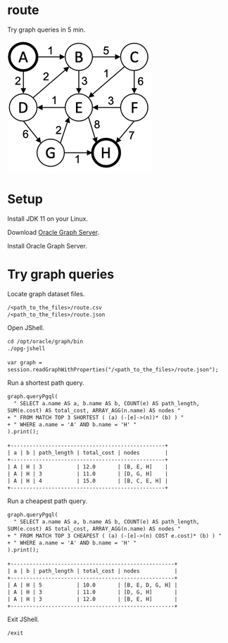 # route

Try graph queries in 5 min.

![](./graph.png)

# Setup

Install JDK 11 on your Linux.

Download [Oracle Graph Server](https://www.oracle.com/database/technologies/spatialandgraph/property-graph-features/graph-server-and-client/graph-server-and-client-downloads.html).

Install Oracle Graph Server.

# Try graph queries

Locate graph dataset files.

    /<path_to_the_files>/route.csv
    /<path_to_the_files>/route.json

Open JShell.

    cd /opt/oracle/graph/bin
    ./opg-jshell

    var graph = session.readGraphWithProperties("/<path_to_the_files>/route.json");

Run a shortest path query.

    graph.queryPgql(
      " SELECT a.name AS a, b.name AS b, COUNT(e) AS path_length, SUM(e.cost) AS total_cost, ARRAY_AGG(n.name) AS nodes "
    + " FROM MATCH TOP 3 SHORTEST ( (a) (-[e]->(n))* (b) ) "
    + " WHERE a.name = 'A' AND b.name = 'H' "
    ).print();

    +-------------------------------------------------+
    | a | b | path_length | total_cost | nodes        |
    +-------------------------------------------------+
    | A | H | 3           | 12.0       | [B, E, H]    |
    | A | H | 3           | 11.0       | [D, G, H]    |
    | A | H | 4           | 15.0       | [B, C, E, H] |
    +-------------------------------------------------+

Run a cheapest path query.

    graph.queryPgql(
      " SELECT a.name AS a, b.name AS b, COUNT(e) AS path_length, SUM(e.cost) AS total_cost, ARRAY_AGG(n.name) AS nodes "
    + " FROM MATCH TOP 3 CHEAPEST ( (a) (-[e]->(n) COST e.cost)* (b) ) "
    + " WHERE a.name = 'A' AND b.name = 'H' "
    ).print();

    +----------------------------------------------------+
    | a | b | path_length | total_cost | nodes           |
    +----------------------------------------------------+
    | A | H | 5           | 10.0       | [B, E, D, G, H] |
    | A | H | 3           | 11.0       | [D, G, H]       |
    | A | H | 3           | 12.0       | [B, E, H]       |
    +----------------------------------------------------+

Exit JShell.

    /exit

